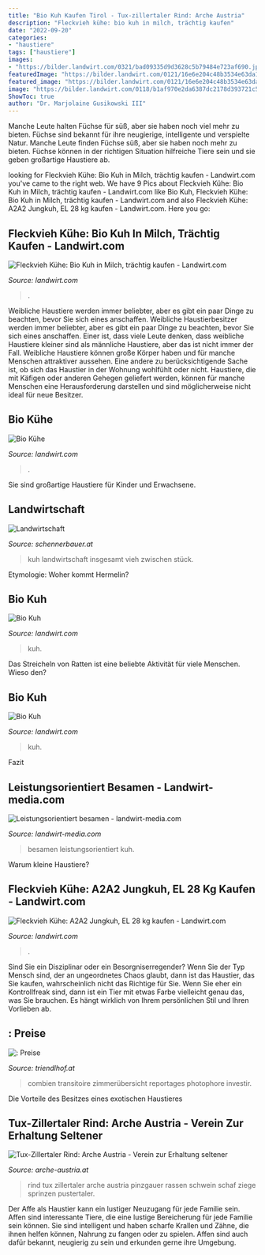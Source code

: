 ```yaml
---
title: "Bio Kuh Kaufen Tirol - Tux-zillertaler Rind: Arche Austria"
description: "Fleckvieh kühe: bio kuh in milch, trächtig kaufen"
date: "2022-09-20"
categories:
- "haustiere"
tags: ["haustiere"]
images:
- "https://bilder.landwirt.com/0321/bad09335d9d3628c5b79484e723af690.jpg"
featuredImage: "https://bilder.landwirt.com/0121/16e6e204c48b3534e63da11b8a98e58c.jpg"
featured_image: "https://bilder.landwirt.com/0121/16e6e204c48b3534e63da11b8a98e58c.jpg"
image: "https://bilder.landwirt.com/0118/b1af970e2da6387dc2178d393721c584.jpg"
ShowToc: true
author: "Dr. Marjolaine Gusikowski III"
---
```



Manche Leute halten Füchse für süß, aber sie haben noch viel mehr zu bieten.
Füchse sind bekannt für ihre neugierige, intelligente und verspielte Natur. Manche Leute finden Füchse süß, aber sie haben noch mehr zu bieten. Füchse können in der richtigen Situation hilfreiche Tiere sein und sie geben großartige Haustiere ab.

	

		
looking for Fleckvieh Kühe: Bio Kuh in Milch, trächtig kaufen - Landwirt.com you've came to the right web. We have 9 Pics about Fleckvieh Kühe: Bio Kuh in Milch, trächtig kaufen - Landwirt.com like Bio Kuh, Fleckvieh Kühe: Bio Kuh in Milch, trächtig kaufen - Landwirt.com and also Fleckvieh Kühe: A2A2 Jungkuh, EL 28 kg kaufen - Landwirt.com. Here you go:
		
    
## Fleckvieh Kühe: Bio Kuh In Milch, Trächtig Kaufen - Landwirt.com

<img loading=lazy src="https://bilder.landwirt.com/0121/16e6e204c48b3534e63da11b8a98e58c.jpg" onerror="this.onerror=null;this.src='https://tse3.mm.bing.net/th?id=OIP.TPWWGVBn0Wq3Pkgc69WYTQHaEK&amp;pid=15.1';" alt="Fleckvieh Kühe: Bio Kuh in Milch, trächtig kaufen - Landwirt.com">

_Source: landwirt.com_

>. 

	

Weibliche Haustiere werden immer beliebter, aber es gibt ein paar Dinge zu beachten, bevor Sie sich eines anschaffen.
Weibliche Haustierbesitzer werden immer beliebter, aber es gibt ein paar Dinge zu beachten, bevor Sie sich eines anschaffen. Einer ist, dass viele Leute denken, dass weibliche Haustiere kleiner sind als männliche Haustiere, aber das ist nicht immer der Fall. Weibliche Haustiere können große Körper haben und für manche Menschen attraktiver aussehen. Eine andere zu berücksichtigende Sache ist, ob sich das Haustier in der Wohnung wohlfühlt oder nicht. Haustiere, die mit Käfigen oder anderen Gehegen geliefert werden, können für manche Menschen eine Herausforderung darstellen und sind möglicherweise nicht ideal für neue Besitzer.

    
## Bio Kühe

<img loading=lazy src="https://bilder.landwirt.com/1119/5353f4f98ef1e001c30799d63e973ae6.jpg" onerror="this.onerror=null;this.src='https://tse3.mm.bing.net/th?id=OIP.isWi9fkf2jkwzCbPhixLhQHaFj&amp;pid=15.1';" alt="Bio Kühe">

_Source: landwirt.com_

>. 

	

Sie sind großartige Haustiere für Kinder und Erwachsene.

    
## Landwirtschaft

<img loading=lazy src="https://www.schennerbauer.at/landwirtschaft/img/kuh.jpg" onerror="this.onerror=null;this.src='https://tse2.mm.bing.net/th?id=OIP.NcAM-au8p7FR3aysou61SQAAAA&amp;pid=15.1';" alt="Landwirtschaft">

_Source: schennerbauer.at_

>kuh landwirtschaft insgesamt vieh zwischen stück. 

	

Etymologie: Woher kommt Hermelin?

    
## Bio Kuh

<img loading=lazy src="https://bilder.landwirt.com/0118/b1af970e2da6387dc2178d393721c584.jpg" onerror="this.onerror=null;this.src='https://tse3.mm.bing.net/th?id=OIP.-xJkUnzpaPjvDzwHnvbEggHaFj&amp;pid=15.1';" alt="Bio Kuh">

_Source: landwirt.com_

>kuh. 

	

Das Streicheln von Ratten ist eine beliebte Aktivität für viele Menschen. Wieso den?

    
## Bio Kuh

<img loading=lazy src="https://bilder.landwirt.com/0420/f636bdcc2f1f23f87731f3b04eed1bff.jpg" onerror="this.onerror=null;this.src='https://tse4.mm.bing.net/th?id=OIP.URGNp2q3tAzliQ--YqjxfQHaFm&amp;pid=15.1';" alt="Bio Kuh">

_Source: landwirt.com_

>kuh. 

	

Fazit

    
## Leistungsorientiert Besamen - Landwirt-media.com

<img loading=lazy src="https://landwirt-media.com/wp-content/uploads/2018/12/LAWI_20180916_020_01_18_picture-0001-823x548.jpg" onerror="this.onerror=null;this.src='https://tse4.mm.bing.net/th?id=OIP.1FTruI9R48VeNCrJ0UlN8gHaE7&amp;pid=15.1';" alt="Leistungsorientiert besamen - landwirt-media.com">

_Source: landwirt-media.com_

>besamen leistungsorientiert kuh. 

	

Warum kleine Haustiere?

    
## Fleckvieh Kühe: A2A2 Jungkuh, EL 28 Kg Kaufen - Landwirt.com

<img loading=lazy src="https://bilder.landwirt.com/0321/bad09335d9d3628c5b79484e723af690.jpg" onerror="this.onerror=null;this.src='https://tse1.mm.bing.net/th?id=OIP.63HJAFULxJ-MKEojl8Mi7QHaEQ&amp;pid=15.1';" alt="Fleckvieh Kühe: A2A2 Jungkuh, EL 28 kg kaufen - Landwirt.com">

_Source: landwirt.com_

>. 

	

Sind Sie ein Disziplinar oder ein Besorgniserregender?
Wenn Sie der Typ Mensch sind, der an ungeordnetes Chaos glaubt, dann ist das Haustier, das Sie kaufen, wahrscheinlich nicht das Richtige für Sie. Wenn Sie eher ein Kontrollfreak sind, dann ist ein Tier mit etwas Farbe vielleicht genau das, was Sie brauchen. Es hängt wirklich von Ihrem persönlichen Stil und Ihren Vorlieben ab.

    
## : Preise

<img loading=lazy src="https://www.triendlhof.at/fileadmin/_processed_/5/6/csm_kuh_b3de2f8b85.jpg" onerror="this.onerror=null;this.src='https://tse2.mm.bing.net/th?id=OIP.4VuYMSYhGOsA1ELOBPi2uwGjCU&amp;pid=15.1';" alt=": Preise">

_Source: triendlhof.at_

>combien transitoire zimmerübersicht reportages photophore investir. 

	

Die Vorteile des Besitzes eines exotischen Haustieres

    
## Tux-Zillertaler Rind: Arche Austria - Verein Zur Erhaltung Seltener

<img loading=lazy src="http://www.arche-austria.at/fileadmin/rassen/rind/tux_zillertaler_rind/tux_zillertaler_3.JPG" onerror="this.onerror=null;this.src='https://tse2.mm.bing.net/th?id=OIP.pWZTe_wTpenZEMnhjld2tQHaEp&amp;pid=15.1';" alt="Tux-Zillertaler Rind: Arche Austria - Verein zur Erhaltung seltener">

_Source: arche-austria.at_

>rind tux zillertaler arche austria pinzgauer rassen schwein schaf ziege sprinzen pustertaler. 

	

Der Affe als Haustier kann ein lustiger Neuzugang für jede Familie sein.
Affen sind interessante Tiere, die eine lustige Bereicherung für jede Familie sein können. Sie sind intelligent und haben scharfe Krallen und Zähne, die ihnen helfen können, Nahrung zu fangen oder zu spielen. Affen sind auch dafür bekannt, neugierig zu sein und erkunden gerne ihre Umgebung.

